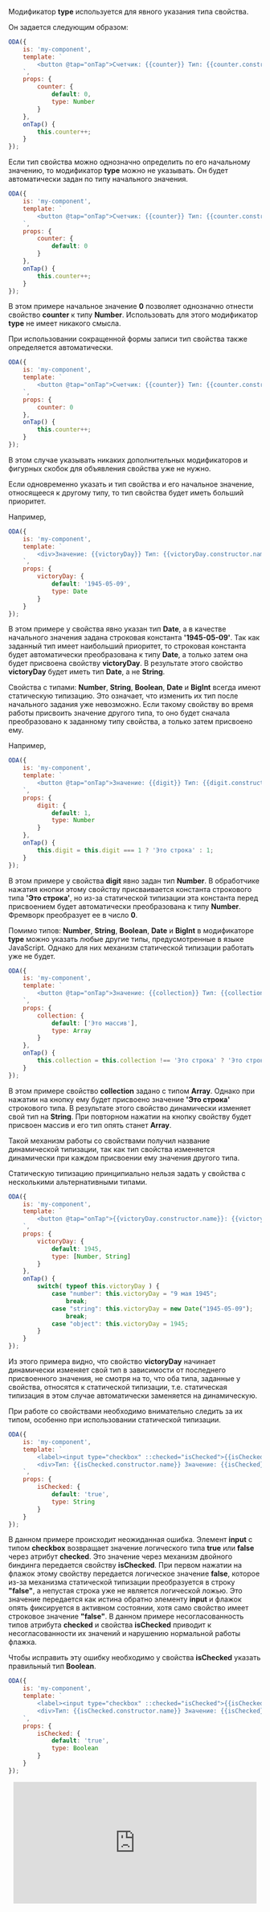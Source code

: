 ﻿Модификатор **type** используется для явного указания типа свойства.

Он задается следующим образом:

```javascript _run_edit_[my-component.js]
ODA({
    is: 'my-component',
    template: `
        <button @tap="onTap">Счетчик: {{counter}} Тип: {{counter.constructor.name}}</button>
    `,
    props: {
        counter: {
            default: 0,
            type: Number
        }
    },
    onTap() {
        this.counter++;
    }
});
```

Если тип свойства можно однозначно определить по его начальному значению,
то модификатор **type** можно не указывать. Он будет автоматически задан по типу начального значения.

```javascript _run_edit_[my-component.js]
ODA({
    is: 'my-component',
    template: `
        <button @tap="onTap">Счетчик: {{counter}} Тип: {{counter.constructor.name}}</button>
    `,
    props: {
        counter: {
            default: 0
        }
    },
    onTap() {
        this.counter++;
    }
});
```

В этом примере начальное значение **0** позволяет однозначно отнести свойство **counter** к типу **Number**. Использовать для этого модификатор **type** не имеет никакого смысла.

При использовании сокращенной формы записи тип свойства также определяется автоматически.

```javascript _run_edit_[my-component.js]
ODA({
    is: 'my-component',
    template: `
        <button @tap="onTap">Счетчик: {{counter}} Тип: {{counter.constructor.name}}</button>
    `,
    props: {
        counter: 0
    },
    onTap() {
        this.counter++;
    }
});
```

В этом случае указывать никаких дополнительных модификаторов и фигурных скобок для объявления свойства уже не нужно.

Если одновременно указать и тип свойства и его начальное значение, относящееся к другому типу, то тип свойства будет иметь больший приоритет.

Например,

```javascript _run_edit_[my-component.js]
ODA({
    is: 'my-component',
    template: `
        <div>Значение: {{victoryDay}} Тип: {{victoryDay.constructor.name}}</div>
    `,
    props: {
        victoryDay: {
            default: '1945-05-09',
            type: Date
        }
    }
});
```

В этом примере у свойства явно указан тип **Date**, а в качестве начального значения задана строковая константа **'1945-05-09'**. Так как заданный тип имеет наибольший приоритет, то строковая константа будет автоматически преобразована к типу **Date**, а только затем она будет присвоена свойству **victoryDay**. В результате этого свойство **victoryDay** будет иметь тип **Date**, а не **String**.

Свойства с типами: **Number**, **String**, **Boolean**, **Date** и **BigInt** всегда имеют статическую типизацию. Это означает, что изменить их тип после начального задания уже невозможно. Если такому свойству во время работы присвоить значение другого типа, то оно будет сначала преобразовано к заданному типу свойства, а только затем присвоено ему.

Например,

```javascript _run_edit_[my-component.js]
ODA({
    is: 'my-component',
    template: `
        <button @tap="onTap">Значение: {{digit}} Тип: {{digit.constructor.name}}</button>
    `,
    props: {
        digit: {
            default: 1,
            type: Number
        }
    },
    onTap() {
        this.digit = this.digit === 1 ? 'Это строка' : 1;
    }
});
```

В этом примере у свойства **digit** явно задан тип **Number**. В обработчике нажатия кнопки этому свойству присваивается константа строкового типа **'Это строка'**, но из-за статической типизации эта константа перед присвоением будет автоматически преобразована к типу **Number**. Фремворк преобразует ее в число **0**.

Помимо типов: **Number**, **String**, **Boolean**, **Date** и **BigInt** в модификаторе **type** можно указать любые другие типы, предусмотренные в языке JavaScript. Однако для них механизм статической типизации работать уже не будет.

```javascript _run_edit_[my-component.js]
ODA({
    is: 'my-component',
    template: `
        <button @tap="onTap">Значение: {{collection}} Тип: {{collection.constructor.name}}</button>
    `,
    props: {
        collection: {
            default: ['Это массив'],
            type: Array
        }
    },
    onTap() {
        this.collection = this.collection !== 'Это строка' ? 'Это строка' : ['Это массив'];
    }
});
```

В этом примере свойство **collection** задано с типом **Array**. Однако при нажатии на кнопку ему будет присвоено значение **'Это строка'** строкового типа. В результате этого свойство динамически изменяет свой тип на **String**. При повторном нажатии на кнопку свойству будет присвоен массив и его тип опять станет **Array**.

Такой механизм работы со свойствами получил название динамической типизации, так как тип свойства изменяется динамически при каждом присвоении ему значения другого типа.

Статическую типизацию принципиально нельзя задать у свойства с несколькими альтернативными типами.

```javascript _run_edit_[my-component.js]
ODA({
    is: 'my-component',
    template: `
        <button @tap="onTap">{{victoryDay.constructor.name}}: {{victoryDay}}</button>
    `,
    props: {
        victoryDay: {
            default: 1945,
            type: [Number, String]
        }
    },
    onTap() {
        switch( typeof this.victoryDay ) {
            case "number": this.victoryDay = "9 мая 1945";
                break;
            case "string": this.victoryDay = new Date("1945-05-09");
                break;
            case "object": this.victoryDay = 1945;
        }
    }
});
```

Из этого примера видно, что свойство **victoryDay** начинает динамически изменяет свой тип в зависимости от последнего присвоенного значения, не смотря на то, что оба типа, заданные у свойства, относятся к статической типизации, т.е. статическая типизация в этом случае автоматически заменяется на динамическую.

При работе со свойствами необходимо внимательно следить за их типом, особенно при использовании статической типизации.

```javascript _error_run_edit_[my-component.js]_h=40_
ODA({
    is: 'my-component',
    template: `
        <label><input type="checkbox" ::checked="isChecked">{{isChecked==='true' ? "Я отмечен" : "Я не отмечен"}}</label>
        <div>Тип: {{isChecked.constructor.name}} Значение: {{isChecked}}</div>
    `,
    props: {
        isChecked: {
            default: 'true',
            type: String
        }
    }
});
```

В данном примере происходит неожиданная ошибка. Элемент **input** с типом **checkbox** возвращает значение логического типа **true** или **false** через атрибут **checked**. Это значение через механизм двойного биндинга передается свойству **isChecked**. При первом нажатии на флажок этому свойству передается логическое значение **false**, которое из-за механизма статической типизации преобразуется в строку **"false"**, а непустая строка уже не является логической ложью. Это значение передается как истина обратно элементу **input** и флажок опять фиксируется в активном состоянии, хотя само свойство имеет строковое значение **"false"**. В данном примере несогласованность типов атрибута **checked** и свойства **isChecked** приводит к несогласованности их значений и нарушению нормальной работы флажка.

Чтобы исправить эту ошибку необходимо у свойства **isChecked** указать правильный тип **Boolean**.

```javascript _run_edit_[my-component.js]_h=40_
ODA({
    is: 'my-component',
    template: `
        <label><input type="checkbox" ::checked="isChecked">{{isChecked ? "Я отмечен" : "Я не отмечен"}}</label>
        <div>Тип: {{isChecked.constructor.name}} Значение: {{isChecked}}</div>
    `,
    props: {
        isChecked: {
            default: 'true',
            type: Boolean
        }
    }
});
```

<div style="position:relative;padding-bottom:48%; margin:10px">
    <iframe src="https://www.youtube.com/embed/yHueM94LlbA?start=0" frameborder="0" allow="accelerometer; autoplay; encrypted-media; gyroscope; picture-in-picture" allowfullscreen
    	style="position:absolute;width:100%;height:100%;"></iframe>
</div>

